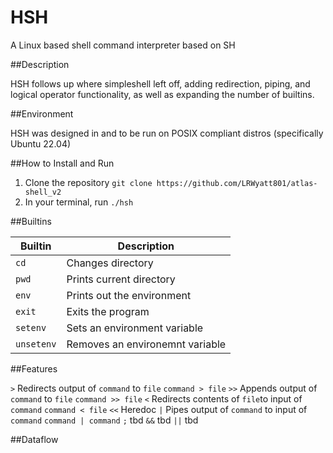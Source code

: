 # HSH

A Linux based shell command interpreter based on SH

##Description

HSH follows up where simpleshell left off, adding redirection, piping, and logical operator functionality, as well as expanding the number of builtins. 

##Environment

HSH was designed in and to be run on POSIX compliant distros (specifically Ubuntu 22.04)

##How to Install and Run

1. Clone the repository `git clone https://github.com/LRWyatt801/atlas-shell_v2`
2. In your terminal, run `./hsh`

[^note]: HSH works equally well in interactive and non-interactive modes.

##Builtins

| Builtin    | Description                           |
| ---------- | ---------                             |
| `cd`       | Changes directory                     |
| `pwd`      | Prints current directory              |
| `env`      | Prints out the environment            |
| `exit`     | Exits the program                     |
| `setenv`   | Sets an environment variable          |
| `unsetenv` | Removes an environemnt variable       |

##Features

`>`    Redirects output of `command` to `file`           `command > file`
`>>`   Appends output of `command` to `file`             `command >> file`
`<`    Redirects contents of `file`to input of `command` `command < file`
`<<`   Heredoc
`|`    Pipes output of `command` to input of `command`   `command | command`
`;`    tbd
`&&`   tbd
`||`   tbd

##Dataflow
